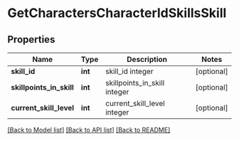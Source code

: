 # GetCharactersCharacterIdSkillsSkill

## Properties
Name | Type | Description | Notes
------------ | ------------- | ------------- | -------------
**skill_id** | **int** | skill_id integer | [optional] 
**skillpoints_in_skill** | **int** | skillpoints_in_skill integer | [optional] 
**current_skill_level** | **int** | current_skill_level integer | [optional] 

[[Back to Model list]](../README.md#documentation-for-models) [[Back to API list]](../README.md#documentation-for-api-endpoints) [[Back to README]](../README.md)


